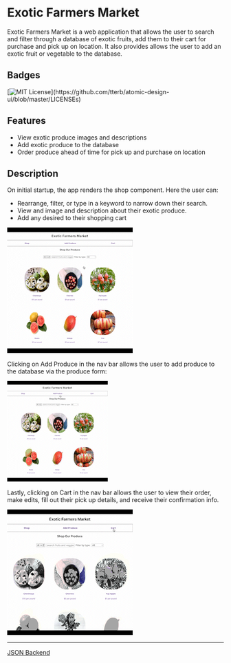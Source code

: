 # Exotic Farmers Market 

  

Exotic Farmers Market is a web application that allows the user to search and filter through a database of exotic fruits, add them to their cart for purchase and pick up on location.  It also provides allows the user to add an exotic fruit or vegetable to the database.

  

## Badges

  

[![MIT License](https://img.shields.io/apm/l/atomic-design-ui.svg?)](https://github.com/tterb/atomic-design-ui/blob/master/LICENSEs)

  

## Features

  

- View exotic produce images and descriptions
- Add exotic produce to the database
- Order produce ahead of time for pick up and purchase on location


  

## Description

On initial startup, the app renders the shop component.  Here the user can:
- Rearrange, filter, or type in a keyword to narrow down their search.
- View and image and description about their exotic produce.
- Add any desired to their shopping cart

![Alt Text](/gifs/search.gif)

 Clicking on Add Produce in the nav bar allows the user to add produce to the database via the produce form:
 
![Alt Text](/gifs/addProduce.gif)

Lastly, clicking on Cart in the nav bar allows the user to view their order, make edits, fill out their pick up details, and receive their confirmation info.

![Alt Text](/gifs/cart.gif)

----

[JSON Backend](https://github.com/lvas248/exotic-db)

  


  

